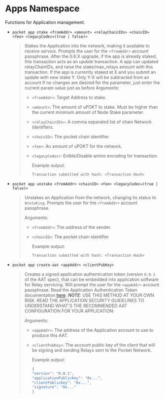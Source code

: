 # Apps Namespace

Functions for Application management.

* `pocket app stake <fromAddr> <amount> <relayChainIDs> <chainID> <fee> <legacyCodec=(true | false)>`

  > Stakes the Application into the network, making it available to receive service. Prompts the user for the `<fromAddr>` account passphrase. After the 0.6.X upgrade, if the app is already staked, this transaction acts as an _update_ transaction. A app can updated relayChainIDs, and raise the stake/max\_relays amount with this transaction. If the app is currently staked at X and you submit an update with new stake Y. Only Y-X will be subtracted from an account If no changes are desired for the parameter, just enter the current param value just as before Arguments:
  >
  > * `<fromAddr>`: Target Address to stake.
  > * `<amount>`: The amount of uPOKT to stake. Must be higher than the current minimum amount of Node Stake parameter.
  > * `<relayChainIDs>`: A comma separated list of chain Network Identifiers.
  > * `<chainID>`: The pocket chain identifier.
  > * `<fee>`:  An amount of uPOKT for the network.
  > * `<legacyCodec>`: Enlble/Disable amino encoding for transaction.
  >
  >   Example output:
  >
  >   ```text
  >   Transaction submitted with hash: <Transaction Hash>
  >   ```

* `pocket app unstake <fromAddr> <chainID> <fee> <legacyCodec=(true | false)>`

  > Unstakes an Application from the network, changing its status to `Unstaking`. Prompts the user for the `<fromAddr>` account passphrase.
  >
  > Arguments:
  >
  > * `<fromAddr>`: The address of the sender.
  > * `<chainID>`: The pocket chain identifier
  >
  >   Example output:
  >
  >   ```text
  >   Transaction submitted with hash: <Transaction Hash>
  >   ```

* `pocket app create-aat <appAddr> <clientPubKey>`

  > Creates a signed application authentication token \(version `0.0.1` of the AAT spec\), that can be embedded into application software for Relay servicing. Will prompt the user for the `<appAddr>` account passphrase. Read the Application Authentication Token documentation [here](https://github.com/pokt-network/pocket-core/tree/18c6dc91425e4e058b5edfbb6d5fe7b7ddb4ed3c/doc/specs/cli/application-auth-token.md). _**NOTE**_: USE THIS METHOD AT YOUR OWN RISK. READ THE APPLICATION SECURITY GUIDELINES TO UNDERSTAND WHAT'S THE RECOMMENDED AAT CONFIGURATION FOR YOUR APPLICATION:
  >
  > Arguments:
  >
  > * `<appAddr>`: The address of the Application account to use to produce this AAT.
  > * `<clientPubKey>`: The account public key of the client that will be signing and sending Relays sent to the Pocket Network.
  >
  >   Example output:
  >
  >   ```javascript
  >   {
  >   "version": "0.0.1",
  >   "applicationPublicKey": "0x...",
  >   "clientPublicKey": "0x...",
  >   "signature": "0x..."
  >   }
  >   ```

